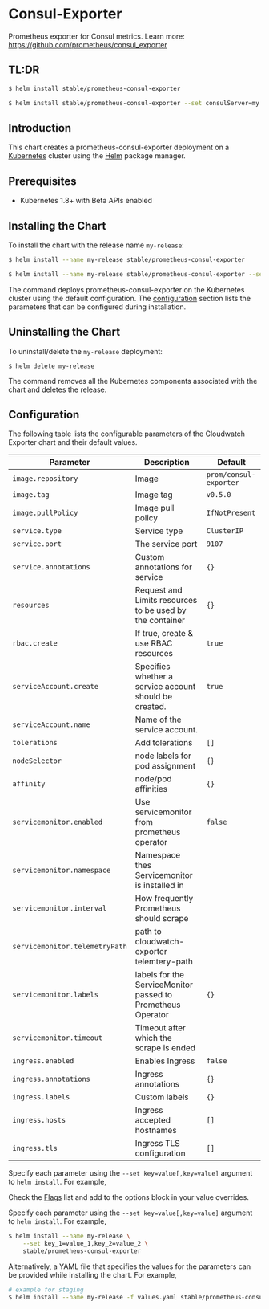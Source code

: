 # Consul-Exporter

Prometheus exporter for Consul metrics.
Learn more: https://github.com/prometheus/consul_exporter

## TL:DR

```bash
$ helm install stable/prometheus-consul-exporter
```
```bash
$ helm install stable/prometheus-consul-exporter --set consulServer=my.consul.com:8500
```

## Introduction

This chart creates a prometheus-consul-exporter deployment on a
[Kubernetes](http://kubernetes.io) cluster using the [Helm](https://helm.sh) package manager.

## Prerequisites

- Kubernetes 1.8+ with Beta APIs enabled

## Installing the Chart

To install the chart with the release name `my-release`:
```bash
$ helm install --name my-release stable/prometheus-consul-exporter
```
```bash
$ helm install --name my-release stable/prometheus-consul-exporter --set consulServer=my.consul.com --set consulPort=8500
```

The command deploys prometheus-consul-exporter on the Kubernetes cluster using the
default configuration. The [configuration](#configuration) section lists the parameters that can be configured during installation.

## Uninstalling the Chart

To uninstall/delete the `my-release` deployment:

```console
$ helm delete my-release
```

The command removes all the Kubernetes components associated with the chart and deletes the release.

## Configuration

The following table lists the configurable parameters of the Cloudwatch Exporter chart and their default values.

| Parameter                         | Description                                                             | Default                     |
| --------------------------------- | ----------------------------------------------------------------------- | --------------------------- |
| `image.repository`                | Image                                                                   | `prom/consul-exporter`      |
| `image.tag`                       | Image tag                                                               | `v0.5.0`                    |
| `image.pullPolicy`                | Image pull policy                                                       | `IfNotPresent`              |
| `service.type`                    | Service type                                                            | `ClusterIP`                 |
| `service.port`                    | The service port                                                        | `9107`                      |
| `service.annotations`             | Custom annotations for service                                          | `{}`                        |
| `resources`                       | Request and Limits resources to be used by the container                | `{}`                        |
| `rbac.create`                     | If true, create & use RBAC resources                                    | `true`                      |
| `serviceAccount.create`           | Specifies whether a service account should be created.                  | `true`                      |
| `serviceAccount.name`             | Name of the service account.                                            |                             |
| `tolerations`                     | Add tolerations                                                         | `[]`                        |
| `nodeSelector`                    | node labels for pod assignment                                          | `{}`                        |
| `affinity`                        | node/pod affinities                                                     | `{}`                        |
| `servicemonitor.enabled`          | Use servicemonitor from prometheus operator                             | `false`                     |
| `servicemonitor.namespace`        | Namespace thes Servicemonitor  is installed in                          |                             |
| `servicemonitor.interval`         | How frequently Prometheus should scrape                                 |                             |
| `servicemonitor.telemetryPath`    | path to cloudwatch-exporter telemtery-path                              |                             |
| `servicemonitor.labels`           | labels for the ServiceMonitor passed to Prometheus Operator             | `{}`                        |
| `servicemonitor.timeout`          | Timeout after which the scrape is ended                                 |                             |
| `ingress.enabled`                 | Enables Ingress                                                         | `false`                     |
| `ingress.annotations`             | Ingress annotations                                                     | `{}`                        |
| `ingress.labels`                  | Custom labels                                                           | `{}`                        |
| `ingress.hosts`                   | Ingress accepted hostnames                                              | `[]`                        |
| `ingress.tls`                     | Ingress TLS configuration                                               | `[]`                        |

Specify each parameter using the `--set key=value[,key=value]` argument to `helm install`. For example,

Check the [Flags](https://github.com/prometheus/consul_exporter#flags) list and add to the options block in your value overrides.

Specify each parameter using the `--set key=value[,key=value]` argument to
`helm install`. For example,
```bash
$ helm install --name my-release \
    --set key_1=value_1,key_2=value_2 \
    stable/prometheus-consul-exporter
```
Alternatively, a YAML file that specifies the values for the parameters can be
provided while installing the chart. For example,
```bash
# example for staging
$ helm install --name my-release -f values.yaml stable/prometheus-consul-exporter
```
